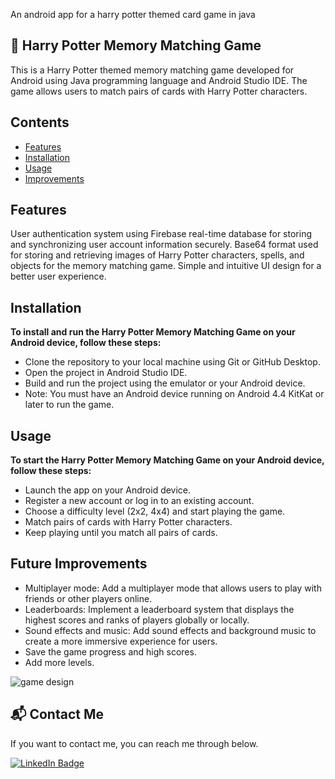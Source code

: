 An android app for a harry potter themed card game in java 

📱 Harry Potter Memory Matching Game
---

This is a Harry Potter themed memory matching game developed for Android using Java programming language and Android Studio IDE. The game allows users to match pairs of cards with Harry Potter characters.

## Contents
+ [Features](https://github.com/caglaozbb/Memory-Matching-Card-Game#features)
+ [Installation](https://github.com/caglaozbb/Memory-Matching-Card-Game#installation)
+ [Usage](https://github.com/caglaozbb/Memory-Matching-Card-Game#usage)
+ [Improvements](https://github.com/caglaozbb/Memory-Matching-Card-Game#future-improvements)
 

## Features
User authentication system using Firebase real-time database for storing and synchronizing user account information securely.
Base64 format used for storing and retrieving images of Harry Potter characters, spells, and objects for the memory matching game.
Simple and intuitive UI design for a better user experience.

## Installation
**To install and run the Harry Potter Memory Matching Game on your Android device, follow these steps:**

+ Clone the repository to your local machine using Git or GitHub Desktop.
+ Open the project in Android Studio IDE.
+ Build and run the project using the emulator or your Android device.
+ Note: You must have an Android device running on Android 4.4 KitKat or later to run the game.

## Usage
**To start the Harry Potter Memory Matching Game on your Android device, follow these steps:**

+ Launch the app on your Android device.
+ Register a new account or log in to an existing account.
+ Choose a difficulty level (2x2, 4x4) and start playing the game.
+ Match pairs of cards with Harry Potter characters.
+ Keep playing until you match all pairs of cards.


## Future Improvements
+ Multiplayer mode: Add a multiplayer mode that allows users to play with friends or other players online.
+ Leaderboards: Implement a leaderboard system that displays the highest scores and ranks of players globally or locally.
+ Sound effects and music: Add sound effects and background music to create a more immersive experience for users.
+ Save the game progress and high scores.
+ Add more levels.

![game design](https://raw.githubusercontent.com/caglaozbb/repo-name/Memory-Matching-Card-Game/blob/master/Varlık%201.png)

## 📬 Contact Me

If you want to contact me, you can reach me through below.

<a href="https://www.linkedin.com/in/%C3%A7a%C4%9Fla-%C3%B6zbaba-b600ab214/">
    <img src="https://img.shields.io/badge/LinkedIn-blue?style=for-the-badge&logo=linkedin&logoColor=white" alt="LinkedIn Badge"/>
  </a>
